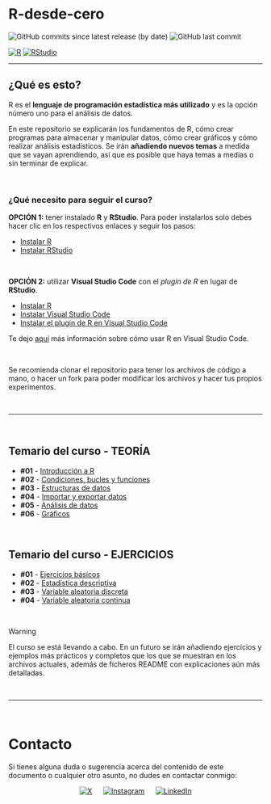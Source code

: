# R-desde-cero

![GitHub commits since latest release (by date)](https://img.shields.io/github/commits-since/nlarrea/R-desde-cero/9e2046994dbefc73bebaf73a591d772ae0de19fd/main?label=commits%20counter&style=flat-square&labelColor=181717&color=006c67)
![GitHub last commit](https://img.shields.io/github/last-commit/nlarrea/R-desde-cero?style=flat-square&labelColor=181717&color=006c67)

[![R](https://img.shields.io/badge/r-%23276DC3.svg?style=for-the-badge&logo=r&logoColor=white)](https://cran.r-project.org/)
[![RStudio](https://img.shields.io/badge/RStudio-%23150458.svg?style=for-the-badge&logo=RStudio&logoColor=white)](https://posit.co/download/rstudio-desktop/)

---

## ¿Qué es esto?

R es el **lenguaje de programación estadística más utilizado** y es la opción número uno para el análisis de datos.

En este repositorio se explicarán los fundamentos de R, cómo crear programas para almacenar y manipular datos, cómo crear gráficos y cómo realizar análisis estadísticos. Se irán **añadiendo nuevos temas** a medida que se vayan aprendiendo, así que es posible que haya temas a medias o sin terminar de explicar.

<br>

### ¿Qué necesito para seguir el curso?

**OPCIÓN 1:** tener instalado **R** y **RStudio**. Para poder instalarlos solo debes hacer clic en los respectivos enlaces y seguir los pasos:

* [Instalar R](https://cran.r-project.org/)
* [Instalar RStudio](https://posit.co/download/rstudio-desktop/)

<br>

**OPCIÓN 2:** utilizar **Visual Studio Code** con el *plugin de R* en lugar de **RStudio**.

* [Instalar R](https://cran.r-project.org/)
* [Instalar Visual Studio Code](https://code.visualstudio.com/)
* [Instalar el plugin de R en Visual Studio Code](https://marketplace.visualstudio.com/items?itemName=Ikuyadeu.r)

Te dejo [aquí](https://code.visualstudio.com/docs/languages/r) más información sobre cómo usar R en Visual Studio Code.

<br>

Se recomienda clonar el repositorio para tener los archivos de código a mano, o hacer un fork para poder modificar los archivos y hacer tus propios experimentos.

<br><hr><br>

## Temario del curso - TEORÍA

* **#01** - [Introducción a R](TEORIA/01-introduccion/README.md#introducción-a-r)
* **#02** - [Condiciones, bucles y funciones](TEORIA/02-control-de-flujo/README.md#condiciones-bucles-y-funciones)
* **#03** - [Estructuras de datos](TEORIA/03-estructuras-de-datos/README.md#estructuras-de-datos)
* **#04** - [Importar y exportar datos](TEORIA/04-importar-exportar-datos/README.md#importar-y-exportar-datos)
* **#05** - [Análisis de datos](TEORIA/05-analizar-datos/README.md#analizar-datos)
* **#06** - [Gráficos](TEORIA/06-graficos/README.md#gráficos)

<br>

## Temario del curso - EJERCICIOS

* **#01** - [Ejercicios básicos](EJERCICIOS/01-ejercicios-basicos/README.md#enunciados-de-ejercicios-básicos-de-r)
* **#02** - [Estadística descriptiva](EJERCICIOS/02-estadistica-descriptiva/README.md#enunciados-de-estadística-descriptiva)
* **#03** - [Variable aleatoria discreta](EJERCICIOS/03-variable-aleatoria-discreta/README.md#enunciados-variable-aleatoria-discreta)
* **#04** - [Variable aleatoria continua](EJERCICIOS/04-variable-aleatoria-continua/README.md#enunciados-variable-aleatoria-continua)

<br>

> [!WARNING]
> El curso se está llevando a cabo. En un futuro se irán añadiendo ejercicios y ejemplos más prácticos y completos que los que se muestran en los archivos actuales, además de ficheros README con explicaciones aún más detalladas.


<br><hr><br>


# Contacto

Si tienes alguna duda o sugerencia acerca del contenido de este documento o cualquier otro asunto, no dudes en contactar conmigo:

<div align="center">

[![X](https://img.shields.io/badge/X-@nlarrea__-181717?style=flat-square&logo=X&logoColor=white&labelColor=181717&label)](https://twitter.com/nlarrea_) &emsp;
[![Instagram](https://img.shields.io/badge/Instagram-@n.loust-E4405F?style=flat-square&logo=Instagram&logoColor=white&labelColor=181717&label)](https://www.instagram.com/n.loust/) &emsp;
[![LinkedIn](https://img.shields.io/badge/LinkedIn-Naia%20Larrea-0A66C2?style=flat-square&logo=LinkedIn&logoColor=white&labelColor=181717&label)](https://www.linkedin.com/in/naia-larrea/)

</div>
